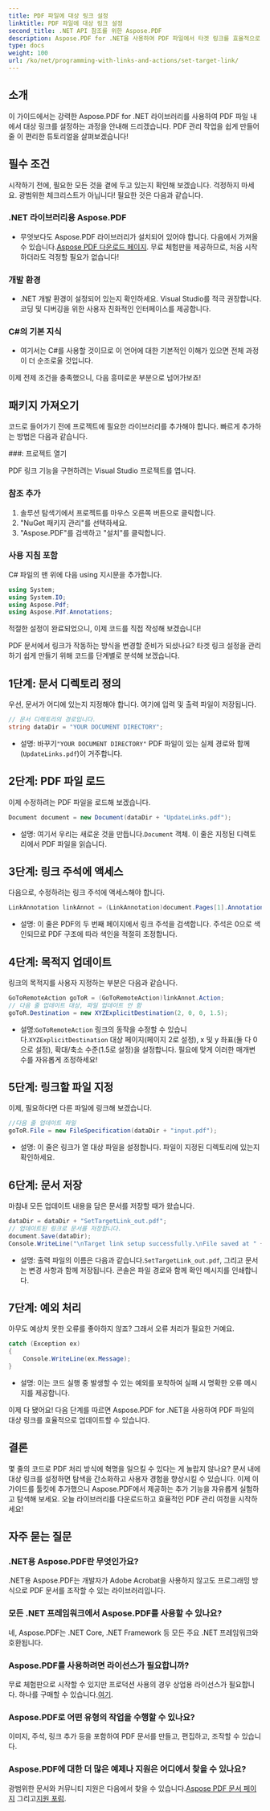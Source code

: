 ```yaml
---
title: PDF 파일에 대상 링크 설정
linktitle: PDF 파일에 대상 링크 설정
second_title: .NET API 참조를 위한 Aspose.PDF
description: Aspose.PDF for .NET을 사용하여 PDF 파일에서 타겟 링크를 효율적으로 설정하는 방법을 단계별 가이드로 알아보세요. 문서 탐색을 향상시키는 데 완벽합니다.
type: docs
weight: 100
url: /ko/net/programming-with-links-and-actions/set-target-link/
---
```

## 소개

이 가이드에서는 강력한 Aspose.PDF for .NET 라이브러리를 사용하여 PDF 파일 내에서 대상 링크를 설정하는 과정을 안내해 드리겠습니다. PDF 관리 작업을 쉽게 만들어 줄 이 편리한 튜토리얼을 살펴보겠습니다!

## 필수 조건

시작하기 전에, 필요한 모든 것을 곁에 두고 있는지 확인해 보겠습니다. 걱정하지 마세요. 광범위한 체크리스트가 아닙니다! 필요한 것은 다음과 같습니다.

### .NET 라이브러리용 Aspose.PDF
-  무엇보다도 Aspose.PDF 라이브러리가 설치되어 있어야 합니다. 다음에서 가져올 수 있습니다.[Aspose PDF 다운로드 페이지](https://releases.aspose.com/pdf/net/). 무료 체험판을 제공하므로, 처음 시작하더라도 걱정할 필요가 없습니다!

### 개발 환경
- .NET 개발 환경이 설정되어 있는지 확인하세요. Visual Studio를 적극 권장합니다. 코딩 및 디버깅을 위한 사용자 친화적인 인터페이스를 제공합니다.

### C#의 기본 지식
- 여기서는 C#를 사용할 것이므로 이 언어에 대한 기본적인 이해가 있으면 전체 과정이 더 순조로울 것입니다.

이제 전제 조건을 충족했으니, 다음 흥미로운 부분으로 넘어가보죠!

## 패키지 가져오기

코드로 들어가기 전에 프로젝트에 필요한 라이브러리를 추가해야 합니다. 빠르게 추가하는 방법은 다음과 같습니다.

###: 프로젝트 열기 

PDF 링크 기능을 구현하려는 Visual Studio 프로젝트를 엽니다.

### 참조 추가 

1. 솔루션 탐색기에서 프로젝트를 마우스 오른쪽 버튼으로 클릭합니다.
2. "NuGet 패키지 관리"를 선택하세요.
3. "Aspose.PDF"를 검색하고 "설치"를 클릭합니다.

### 사용 지침 포함 

C# 파일의 맨 위에 다음 using 지시문을 추가합니다.
```csharp
using System;
using System.IO;
using Aspose.Pdf;
using Aspose.Pdf.Annotations;
```

적절한 설정이 완료되었으니, 이제 코드를 직접 작성해 보겠습니다!

PDF 문서에서 링크가 작동하는 방식을 변경할 준비가 되셨나요? 타겟 링크 설정을 관리하기 쉽게 만들기 위해 코드를 단계별로 분석해 보겠습니다.

## 1단계: 문서 디렉토리 정의 

우선, 문서가 어디에 있는지 지정해야 합니다. 여기에 입력 및 출력 파일이 저장됩니다. 

```csharp
// 문서 디렉토리의 경로입니다.
string dataDir = "YOUR DOCUMENT DIRECTORY";
```

-  설명: 바꾸기`"YOUR DOCUMENT DIRECTORY"` PDF 파일이 있는 실제 경로와 함께 (`UpdateLinks.pdf`)이 거주합니다.

## 2단계: PDF 파일 로드 

이제 수정하려는 PDF 파일을 로드해 보겠습니다. 

```csharp
Document document = new Document(dataDir + "UpdateLinks.pdf");
```

-  설명: 여기서 우리는 새로운 것을 만듭니다.`Document` 객체. 이 줄은 지정된 디렉토리에서 PDF 파일을 읽습니다.

## 3단계: 링크 주석에 액세스 

다음으로, 수정하려는 링크 주석에 액세스해야 합니다. 

```csharp
LinkAnnotation linkAnnot = (LinkAnnotation)document.Pages[1].Annotations[1];
```

- 설명: 이 줄은 PDF의 두 번째 페이지에서 링크 주석을 검색합니다. 주석은 0으로 색인되므로 PDF 구조에 따라 색인을 적절히 조정합니다.

## 4단계: 목적지 업데이트

링크의 목적지를 사용자 지정하는 부분은 다음과 같습니다.

```csharp
GoToRemoteAction goToR = (GoToRemoteAction)linkAnnot.Action;
// 다음 줄 업데이트 대상, 파일 업데이트 안 함
goToR.Destination = new XYZExplicitDestination(2, 0, 0, 1.5);
```

-  설명:`GoToRemoteAction` 링크의 동작을 수정할 수 있습니다.`XYZExplicitDestination` 대상 페이지(페이지 2로 설정), x 및 y 좌표(둘 다 0으로 설정), 확대/축소 수준(1.5로 설정)을 설정합니다. 필요에 맞게 이러한 매개변수를 자유롭게 조정하세요!

## 5단계: 링크할 파일 지정 

이제, 필요하다면 다른 파일에 링크해 보겠습니다. 

```csharp
//다음 줄 업데이트 파일
goToR.File = new FileSpecification(dataDir + "input.pdf");
```

- 설명: 이 줄은 링크가 열 대상 파일을 설정합니다. 파일이 지정된 디렉토리에 있는지 확인하세요.

## 6단계: 문서 저장 

마침내 모든 업데이트 내용을 담은 문서를 저장할 때가 왔습니다. 

```csharp
dataDir = dataDir + "SetTargetLink_out.pdf";
// 업데이트된 링크로 문서를 저장합니다.
document.Save(dataDir);
Console.WriteLine("\nTarget link setup successfully.\nFile saved at " + dataDir);
```

-  설명: 출력 파일의 이름은 다음과 같습니다.`SetTargetLink_out.pdf`, 그리고 문서는 변경 사항과 함께 저장됩니다. 콘솔은 파일 경로와 함께 확인 메시지를 인쇄합니다.

## 7단계: 예외 처리 

아무도 예상치 못한 오류를 좋아하지 않죠? 그래서 오류 처리가 필요한 거예요.

```csharp
catch (Exception ex)
{
	Console.WriteLine(ex.Message);
}
```

- 설명: 이는 코드 실행 중 발생할 수 있는 예외를 포착하여 실패 시 명확한 오류 메시지를 제공합니다.

이제 다 됐어요! 다음 단계를 따르면 Aspose.PDF for .NET을 사용하여 PDF 파일의 대상 링크를 효율적으로 업데이트할 수 있습니다.

## 결론

몇 줄의 코드로 PDF 처리 방식에 혁명을 일으킬 수 있다는 게 놀랍지 않나요? 문서 내에 대상 링크를 설정하면 탐색을 간소화하고 사용자 경험을 향상시킬 수 있습니다. 이제 이 가이드를 툴킷에 추가했으니 Aspose.PDF에서 제공하는 추가 기능을 자유롭게 실험하고 탐색해 보세요. 오늘 라이브러리를 다운로드하고 효율적인 PDF 관리 여정을 시작하세요!

## 자주 묻는 질문

### .NET용 Aspose.PDF란 무엇인가요?
.NET용 Aspose.PDF는 개발자가 Adobe Acrobat을 사용하지 않고도 프로그래밍 방식으로 PDF 문서를 조작할 수 있는 라이브러리입니다.

### 모든 .NET 프레임워크에서 Aspose.PDF를 사용할 수 있나요?
네, Aspose.PDF는 .NET Core, .NET Framework 등 모든 주요 .NET 프레임워크와 호환됩니다.

### Aspose.PDF를 사용하려면 라이선스가 필요합니까?
 무료 체험판으로 시작할 수 있지만 프로덕션 사용의 경우 상업용 라이선스가 필요합니다. 하나를 구매할 수 있습니다.[여기](https://purchase.aspose.com/buy).

### Aspose.PDF로 어떤 유형의 작업을 수행할 수 있나요?
이미지, 주석, 링크 추가 등을 포함하여 PDF 문서를 만들고, 편집하고, 조작할 수 있습니다.

### Aspose.PDF에 대한 더 많은 예제나 지원은 어디에서 찾을 수 있나요?
 광범위한 문서와 커뮤니티 지원은 다음에서 찾을 수 있습니다.[Aspose PDF 문서 페이지](https://reference.aspose.com/pdf/net/) 그리고[지원 포럼](https://forum.aspose.com/c/pdf/10).